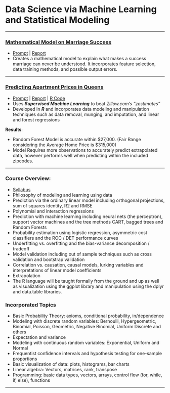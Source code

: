 <a name="TOP"></a>

# Data Science via Machine Learning and Statistical Modeling
___
<a name="marriage"></a>

### [Mathematical Model on Marriage Success](https://github.com/eng-jonathan/QC_MATH_342/tree/master/modeling_essay)
* [Prompt](https://github.com/eng-jonathan/QC_MATH_342_DataScience_via_MachineLearning_and_StatisticalModeling/blob/master/modeling_essay/modeling_essay%20_prompt.pdf) | [Report](https://github.com/eng-jonathan/QC_MATH_342/blob/master/modeling_essay/modeling_essay.pdf)
* Creates a mathematical model to explain what makes a success marriage can never be understood. It incorporates feature selection, data training methods, and possible output errors. 
___
<a name="prediction"></a>

### [Predicting Apartment Prices in Queens](https://github.com/eng-jonathan/QC_MATH_342_DataScience_via_MachineLearning_and_StatisticalModeling/tree/master/final_project)
* [Prompt](https://github.com/eng-jonathan/QC_MATH_342_DataScience_via_MachineLearning_and_StatisticalModeling/blob/master/final_project/math3904_finalproject_prompt.pdf) | [Report](https://github.com/eng-jonathan/QC_MATH_342_DataScience_via_MachineLearning_and_StatisticalModeling/blob/master/final_project/math3904_finalproject.pdf) | [R Code](https://github.com/eng-jonathan/QC_MATH_342_DataScience_via_MachineLearning_and_StatisticalModeling/blob/master/final_project/math3904_finalproject.Rmd)
* Uses ***Supervised Machine Learning*** to beat *Zillow.com’s “zestimates”*
* Developed in ***R*** and incorporates data modeling and manipulation techniques such as data removal, munging, and imputation, and linear and forest regressions

**Results**:
* Random Forest Model is accurate within $27,000. (Fair Range considering the Average Home Price is $315,000)
* Model Requires more observations to accurately predict extrapolated data, however performs well when predicting within the included zipcodes.
___ 
<a name="overview"></a>

### Course Overview:
* [Syllabus](https://github.com/eng-jonathan/QC_MATH_342/blob/master/syllabus/syllabus_math342.pdf)
* Philosophy of modeling and learning using data
* Prediction via the ordinary linear model including orthogonal projections, sum of squares identity, R2 and RMSE
* Polynomial and interaction regressions
* Prediction with machine learning including neural nets (the perceptron), support vector machines and the tree methods CART, bagged trees and Random Forests
* Probability estimation using logistic regression, asymmetric cost classifiers and the ROC / DET performance curves
* Underfitting vs. overfitting and the bias-variance decomposition / tradeoff
* Model validation including out of sample techniques such as cross validation and bootstrap validation
* Correlation vs. causation, causal models, lurking variables and interpretations of linear model coefficients
* Extrapolation
* The R language will be taught formally from the ground and up as well as visualization using the ggplot library and manipulation using the dplyr and data.table libraries.

### Incorporated Topics
* Basic Probability Theory: axioms, conditional probability, in/dependence
* Modeling with discrete random variables: Bernoulli, Hypergeometric, Binomial, Poisson, Geometric, Negative Binomial, Uniform Discrete and others
* Expectation and variance
* Modeling with continuous random variables: Exponential, Uniform and Normal
* Frequentist confidence intervals and hypothesis testing for one-sample proportions
* Basic visualization of data: plots, histograms, bar charts
* Linear algebra: Vectors, matrices, rank, transpose
* Programming: basic data types, vectors, arrays, control flow (for, while, if, else), functions
___
